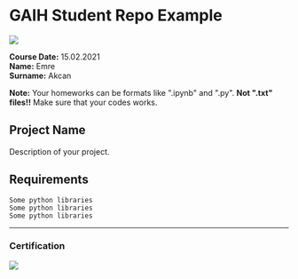 # GAIH Student Repo Example
![](img/logo.png)

**Course Date:** 15.02.2021  
**Name:** Emre  
**Surname:** Akcan

**Note:** Your homeworks can be formats like ".ipynb" and ".py". **Not ".txt" files!!** Make sure that your codes works.  

## Project Name
Description of your project.

## Requirements
```
Some python libraries
Some python libraries
Some python libraries
```
---

### Certification
![](img/certificate_ex.png)

